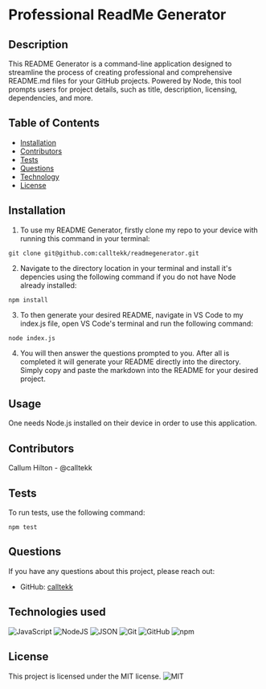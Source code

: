# Professional ReadMe Generator

## Description
This README Generator is a command-line application designed to streamline the process of creating professional and comprehensive README.md files for your GitHub projects. Powered by Node, this tool prompts users for project details, such as title, description, licensing, dependencies, and more. 

## Table of Contents
- [Installation](#installation)
- [Contributors](#contributors)
- [Tests](#tests)
- [Questions](#questions)
- [Technology](#technology)
- [License](#license)

## Installation 
1. To use my README Generator, firstly clone my repo to your device with running this command in your terminal:
```
git clone git@github.com:calltekk/readmegenerator.git
```
2. Navigate to the directory location in your terminal and install it's depencies using the following command if you do not have Node already installed:
```
npm install
```
3. To then generate your desired README, navigate in VS Code to my index.js file, open VS Code's terminal and run the following command:
```
node index.js
```
4. You will then answer the questions prompted to you. After all is completed it will generate your README directly into the directory. Simply copy and paste the markdown into the README for your desired project.

## Usage
One needs Node.js installed on their device in order to use this application.

## Contributors
Callum Hilton - @calltekk

## Tests
To run tests, use the following command: 
```
npm test
```

## Questions 
If you have any questions about this project, please reach out:
- GitHub: [calltekk](https://github.com/calltekk)

## Technologies used
![JavaScript](https://img.shields.io/badge/javascript-%23323330.svg?style=for-the-badge&logo=javascript&logoColor=%23F7DF1E)
![NodeJS](https://img.shields.io/badge/node.js-6DA55F.svg?style=for-the-badge&logo=node.js&logoColor=white)
![JSON](https://img.shields.io/badge/json-%23000000.svg?style=for-the-badge&logo=json&logoColor=%23F7DF1E)
![Git](https://img.shields.io/badge/git-%23F05032.svg?style=for-the-badge&logo=git&logoColor=white)
![GitHub](https://img.shields.io/badge/github-%23121011.svg?style=for-the-badge&logo=github&logoColor=white)
![npm](https://img.shields.io/badge/npm-%23000000.svg?style=for-the-badge&logo=npm)

## License 
This project is licensed under the MIT license.
![MIT](https://img.shields.io/badge/license-MIT-white.svg)

